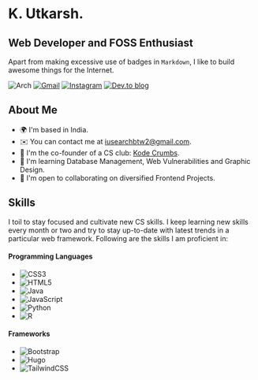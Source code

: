 K. Utkarsh.
===========================

Web Developer and FOSS Enthusiast
---------------------------------

Apart from making excessive use of badges in `Markdown`, I like to build awesome things for the Internet.


![Arch](https://img.shields.io/badge/Arch%20Linux-1793D1?logo=arch-linux&logoColor=fff&style=for-the-badge)
[![Gmail](https://img.shields.io/badge/Gmail-D14836?style=for-the-badge&logo=gmail&logoColor=white)](mailto:iusearchbtw2@gmail.com)
[![Instagram](https://img.shields.io/badge/Instagram-%23E4405F.svg?style=for-the-badge&logo=Instagram&logoColor=white)](https://instagram.com/iuse4rchbtw)
[![Dev.to blog](https://img.shields.io/badge/dev.to-0A0A0A?style=for-the-badge&logo=dev.to&logoColor=white)](https://dev.to/mk-utkarsh)


## About Me
*   🌍  I'm based in India.
*   ✉️  You can contact me at [iusearchbtw2@gmail.com](mailto:iusearchbtw2@gmail.com).
*   🚀  I'm the co-founder of a CS club: [Kode Crumbs](http://kodec.tech).
*   🧠  I'm learning Database Management, Web Vulnerabilities and Graphic Design.
*   🤝  I'm open to collaborating on diversified Frontend Projects.

## Skills

I toil to stay focused and cultivate new CS skills. I keep learning new skills every month or two and try to stay up-to-date with latest trends in a particular web framework.
Following are the skills I am proficient in:

#### Programming Languages

* ![CSS3](https://img.shields.io/badge/css3-%231572B6.svg?style=for-the-badge&logo=css3&logoColor=white)
* ![HTML5](https://img.shields.io/badge/html5-%23E34F26.svg?style=for-the-badge&logo=html5&logoColor=white)
* ![Java](https://img.shields.io/badge/java-%23ED8B00.svg?style=for-the-badge&logo=openjdk&logoColor=white)
* ![JavaScript](https://img.shields.io/badge/javascript-%23323330.svg?style=for-the-badge&logo=javascript&logoColor=%23F7DF1E)
* ![Python](https://img.shields.io/badge/python-3670A0?style=for-the-badge&logo=python&logoColor=ffdd54)
* ![R](https://img.shields.io/badge/r-%23276DC3.svg?style=for-the-badge&logo=r&logoColor=white)

#### Frameworks

* ![Bootstrap](https://img.shields.io/badge/bootstrap-%23563D7C.svg?style=for-the-badge&logo=bootstrap&logoColor=white)
* ![Hugo](https://img.shields.io/badge/Hugo-black.svg?style=for-the-badge&logo=Hugo)
* ![TailwindCSS](https://img.shields.io/badge/tailwindcss-%2338B2AC.svg?style=for-the-badge&logo=tailwind-css&logoColor=white)


